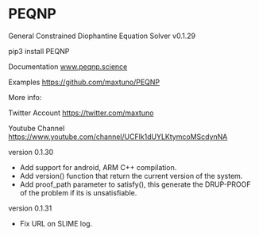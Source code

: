 # PEQNP
General Constrained Diophantine Equation Solver v0.1.29

pip3 install PEQNP

Documentation www.peqnp.science

Examples https://github.com/maxtuno/PEQNP

More info:

Twitter Account
https://twitter.com/maxtuno

Youtube Channel
https://www.youtube.com/channel/UCFlk1dUYLKtymcoMScdynNA

version 0.1.30
- Add support for android, ARM C++ compilation.
- Add version() function that return the current version of the system.
- Add proof_path parameter to satisfy(), this generate the DRUP-PROOF of the problem if its is unsatisfiable.

version 0.1.31
- Fix URL on SLIME log.